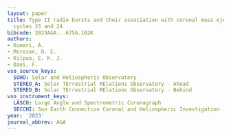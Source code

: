 ```yaml
---
layout: paper
title: Type II radio bursts and their association with coronal mass ejections in solar
  cycles 23 and 24
bibcode: 2023A&A...675A.102K
authors:
- Kumari, A.
- Morosan, D. E.
- Kilpua, E. K. J.
- Daei, F.
vso_source_keys:
  SOHO: Solar and Heliospheric Observatory
  STEREO_A: Solar TErrestrial RElations Observatory - Ahead
  STEREO_B: Solar TErrestrial RElations Observatory - Behind
vso_instrument_keys:
  LASCO: Large Angle and Spectrometric Coronagraph
  SECCHI: Sun Earth Connection Coronal and Heliospheric Investigation
year: '2023'
journal_abbrev: A&A
---
```

